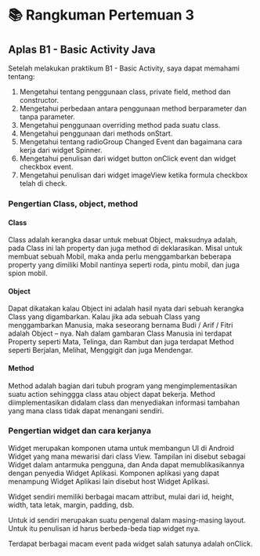 # :books: Rangkuman Pertemuan 3

## Aplas B1 - Basic Activity Java

Setelah melakukan praktikum B1 - Basic Activity, saya dapat memahami tentang:

1. Mengetahui tentang penggunaan class, private field, method dan constructor.
2. Mengetahui perbedaan antara penggunaan method berparameter dan tanpa parameter.
3. Mengetahui penggunaan overriding method pada suatu class.
4. Mengetahui penggunaan dari methods onStart.
5. Mengetahui tentang radioGroup Changed Event dan bagaimana cara kerja dari widget Spinner.
6. Mengetahui penulisan dari widget button onClick event dan widget checkbox event.
7. Mengetahui penulisan dari widget imageView ketika formula checkbox telah di check.

### Pengertian Class, object, method

#### Class
Class adalah kerangka dasar untuk mebuat Object, maksudnya adalah, pada Class ini lah property dan juga method di deklarasikan. Misal untuk membuat sebuah Mobil, maka anda perlu menggambarkan beberapa property yang dimiliki Mobil nantinya seperti roda, pintu mobil, dan juga spion mobil.

#### Object
Dapat dikatakan kalau Object ini adalah hasil nyata dari sebuah kerangka Class yang digambarkan. Kalau jika ada sebuah Class yang menggambarkan Manusia, maka seseorang bernama Budi / Arif / Fitri adalah Object – nya. Nah dalam gambaran Class Manusia ini terdapat Property seperti Mata, Telinga, dan Rambut dan juga terdapat Method seperti Berjalan, Melihat, Menggigit dan juga Mendengar.

#### Method
Method adalah bagian dari tubuh program yang mengimplementasikan suatu action sehinggga class atau object dapat bekerja. Method diimplementasikan didalam class dan menyediakan informasi tambahan yang mana class tidak dapat menangani sendiri.

### Pengertian widget dan cara kerjanya

Widget merupakan komponen utama untuk membangun UI di Android Widget yang mana mewarisi dari class View. Tampilan ini disebut sebagai Widget dalam antarmuka pengguna, dan Anda dapat memublikasikannya dengan penyedia Widget Aplikasi. Komponen aplikasi yang dapat menampung Widget Aplikasi lain disebut host Widget Aplikasi.

Widget sendiri memiliki berbagai macam attribut, mulai dari id, height, width, tata letak, margin, padding, dsb. 

Untuk id sendiri merupakan suatu pengenal dalam masing-masing layout. Untuk itu penulisan id harus berbeda-beda tiap widget nya.

Terdapat berbagai macam event pada widget salah satunya adalah onClick.

